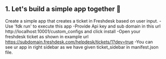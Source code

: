 ## 1. Let's build a simple app together 🎉

Create a simple app that creates a ticket in Freshdesk based on user input.
-Use 'fdk run' to execute this app
-Provide Api key and sub domain in this url http://localhost:10001/custom_configs and click install
-Open your freshdesk ticket as shown in example url https://subdomain.freshdesk.com/helpdesk/tickets/1?dev=true
-You can see ur app in right sidebar as we have given ticket_sidebar in manifest.json file.
